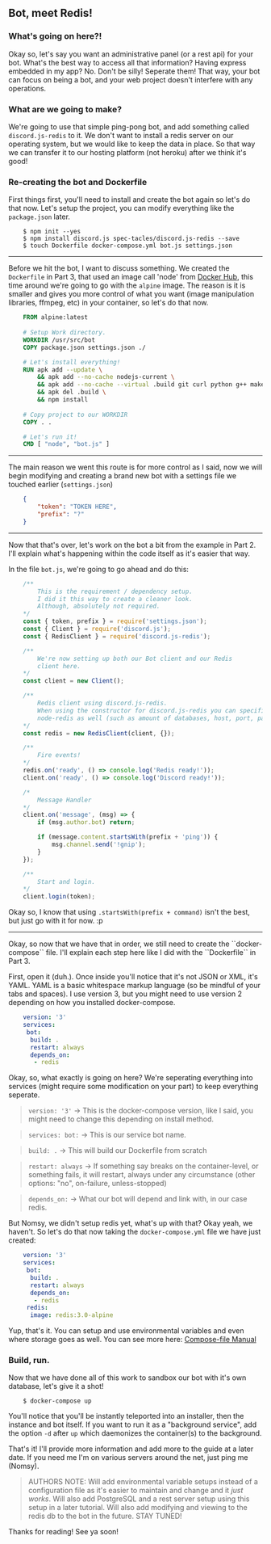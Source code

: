 ## Bot, meet Redis!

### What's going on here?!
Okay so, let's say you want an administrative panel (or a rest api) for your bot. What's the best way to access all that information? Having express embedded in my app? No. Don't be silly! Seperate them! That way, your bot can focus on being a bot, and your web project doesn't interfere with any operations.

### What are we going to make?
We're going to use that simple ping-pong bot, and add something called ``discord.js-redis`` to it. We don't want to install a redis server on our operating system, but we would like to keep the data in place. So that way we can transfer it to our hosting platform (not heroku) after we think it's good!

### Re-creating the bot and Dockerfile
First things first, you'll need to install and create the bot again so let's do that now. Let's setup the project, you can modify everything like the ``package.json`` later.

```
    $ npm init --yes
    $ npm install discord.js spec-tacles/discord.js-redis --save 
    $ touch Dockerfile docker-compose.yml bot.js settings.json
```

<hr />

Before we hit the bot, I want to discuss something. We created the ``Dockerfile`` in Part 3, that used an image call 'node' from [Docker Hub](https://hub.docker.com/), this time around we're going to go with the ``alpine`` image. The reason is it is smaller and gives you more control of what you want (image manipulation libraries, ffmpeg, etc) in your container, so let's do that now.

```Dockerfile
    FROM alpine:latest
    
    # Setup Work directory.
    WORKDIR /usr/src/bot
    COPY package.json settings.json ./

    # Let's install everything!
    RUN apk add --update \
        && apk add --no-cache nodejs-current \
        && apk add --no-cache --virtual .build git curl python g++ make autoconf \
        && apk del .build \
        && npm install
    
    # Copy project to our WORKDIR
    COPY . .

    # Let's run it!
    CMD [ "node", "bot.js" ]
```

<hr />

The main reason we went this route is for more control as I said, now we will begin modifying and creating a brand new bot with a settings file we touched earlier (``settings.json``)

```json
    {
        "token": "TOKEN HERE",
        "prefix": "?"
    }
```

<hr />

Now that that's over, let's work on the bot a bit from the example in Part 2. I'll explain what's happening within the code itself as it's easier that way.

In the file ``bot.js``, we're going to go ahead and do this:

```js
    /**
        This is the requirement / dependency setup. 
        I did it this way to create a cleaner look.
        Although, absolutely not required.
    */
    const { token, prefix } = require('settings.json');
    const { Client } = require('discord.js');
    const { RedisClient } = require('discord.js-redis');

    /**
        We're now setting up both our Bot client and our Redis
        client here.
    */
    const client = new Client();

    /** 
        Redis client using discord.js-redis.
        When using the constructor for discord.js-redis you can specific options for 
        node-redis as well (such as amount of databases, host, port, password, etc)
    */
    const redis = new RedisClient(client, {});

    /** 
        Fire events! 
    */
    redis.on('ready', () => console.log('Redis ready!'));
    client.on('ready', () => console.log('Discord ready!'));

    /* 
        Message Handler 
    */
    client.on('message', (msg) => {
        if (msg.author.bot) return;

        if (message.content.startsWith(prefix + 'ping')) {
            msg.channel.send('!gnip');
        }
    });

    /**
        Start and login.
    */
    client.login(token);
```

Okay so, I know that using ``.startsWith(prefix + command)`` isn't the best, but just go with it for now. :p

<hr />
Okay, so now that we have that in order, we still need to create the ``docker-compose`` file. I'll explain each step here like I did with the ``Dockerfile`` in Part 3.

First, open it (duh.). Once inside you'll notice that it's not JSON or XML, it's YAML. YAML is a basic whitespace markup language (so be mindful of your tabs and spaces). I use version 3, but you might need to use version 2 depending on how you installed docker-compose.

```yml
    version: '3'
    services:
     bot:
      build: .
      restart: always
      depends_on:
       - redis
```

Okay, so, what exactly is going on here? We're seperating everything into services (might require some modification on your part) to keep everything seperate. 

> ``version: '3'`` -> This is the docker-compose version, like I said, you might need to change this depending on install method.

> ``services: bot:`` -> This is our service bot name.

> ``build: .`` -> This will build our Dockerfile from scratch

> ``restart: always`` -> If something say breaks on the container-level, or something fails, it will restart, always under any circumstance (other options: "no", on-failure, unless-stopped)

> ``depends_on:`` -> What our bot will depend and link with, in our case redis.

But Nomsy, we didn't setup redis yet, what's up with that? 
Okay yeah, we haven't. So let's do that now taking the ``docker-compose.yml`` file we have just created:

```yml
    version: '3'
    services:
     bot:
      build: .
      restart: always
      depends_on:
       - redis
     redis:
      image: redis:3.0-alpine
```

Yup, that's it. You can setup and use environmental variables and even where storage goes as well. You can see more here: [Compose-file Manual](https://docs.docker.com/compose/compose-file/)

### Build, run.
Now that we have done all of this work to sandbox our bot with it's own database, let's give it a shot!

```
    $ docker-compose up
```

You'll notice that you'll be instantly teleported into an installer, then the instance and bot itself. If you want to run it as a "background service", add the option ``-d`` after ``up`` which daemonizes the container(s) to the background.


That's it! I'll provide more information and add more to the guide at a later date. If you need me I'm on various servers around the net, just ping me (Nomsy).

> AUTHORS NOTE: Will add environmental variable setups instead of a configuration file as it's easier to maintain and change and it _just works_. Will also add PostgreSQL and a rest server setup using this setup in a later tutorial. Will also add modifying and viewing to the redis db to the bot in the future. STAY TUNED!

Thanks for reading! See ya soon!